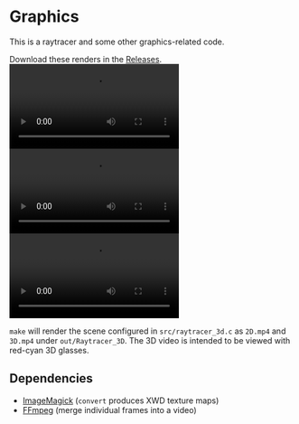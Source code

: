 # Graphics

This is a raytracer and some other graphics-related code.

Download these renders in the [Releases](https://github.com/linusbrogan/graphics/releases).
<video src="https://user-images.githubusercontent.com/6074681/196287214-ab932456-7729-45cc-801d-a8a14d199ef3.mp4" autoplay controls></video>
<video src="https://user-images.githubusercontent.com/6074681/196287999-19c791ef-f4de-4413-9c50-cce427b488e3.mp4" autoplay controls loop></video>
<video src="https://user-images.githubusercontent.com/6074681/196288390-10ad542f-5906-421b-b162-e03a11545863.mp4" autoplay controls loop></video>

`make` will render the scene configured in `src/raytracer_3d.c` as `2D.mp4` and `3D.mp4` under `out/Raytracer_3D`.
The 3D video is intended to be viewed with red-cyan 3D glasses.

## Dependencies
- [ImageMagick](https://imagemagick.org/) (`convert` produces XWD texture maps)
- [FFmpeg](https://ffmpeg.org/) (merge individual frames into a video)
